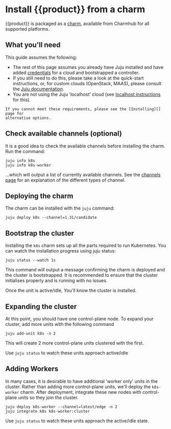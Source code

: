# Install {{product}} from a charm

{{product}} is packaged as a [charm], available from Charmhub for all
supported platforms.

## What you'll need

This guide assumes the following:

- The rest of this page assumes you already have Juju installed and have added
  [credentials] for a cloud and bootstrapped a controller.
- If you still need to do this, please take a look at the quick-start
  instructions, or, for custom clouds (OpenStack, MAAS), please consult the
  [Juju documentation][juju].
- You are not using the Juju 'localhost' cloud (see [localhost
  instructions][localhost] for this).

```{note}
If you cannot meet these requirements, please see the [Installing][] page for
alternative options.
```

## Check available channels (optional)

It is a good idea to check the available channels before installing the charm.
Run the command:

```
juju info k8s
juju info k8s-worker
```

...which will output a list of currently available channels. See the [channels
page][channels] for an explanation of the different types of channel.

## Deploying the charm

The charm can be installed with the `juju` command:

```
juju deploy k8s --channel=1.31/candidate
```

## Bootstrap the cluster

Installing the `k8s` charm sets up all the parts required to run Kubernetes.
You can watch the installation progress using juju status:

```
juju status --watch 1s
```

This command will output a message confirming the charm is deployed and the
cluster is bootstrapped. It is recommended to ensure that the cluster initialises
properly and is running with no issues.

Once the unit is active/idle, You'll know the cluster is installed.

## Expanding the cluster

At this point, you should have one control-plane node. To expand your cluster,
add more units with the following command

```
juju add-unit k8s -n 2
```

This will create 2 more control-plane units clustered with the first.

Use `juju status` to watch these units approach active/idle

## Adding Workers

In many cases, it is desirable to have additional 'worker only' units in the cluster.
Rather than adding more control-plane units, we'll deploy the `k8s-worker` charm.
After deployment, integrate these new nodes with control-plane units so they join
the cluster.

```
juju deploy k8s-worker --channel=latest/edge -n 2
juju integrate k8s k8s-worker:cluster
```

Use `juju status` to watch these units approach the active/idle state.

<!-- LINKS -->

[Installing]:    ./index
[channels]:      ../explanation/channels
[credentials]:   https://juju.is/docs/juju/credentials
[juju]:          https://juju.is/docs/juju/install-juju
[charm]:         https://juju.is/docs/juju/charmed-operator
[localhost]:     ../howto/install-lxd